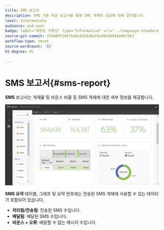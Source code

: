 ```yaml
---
title: SMS 보고서
description: SMS 기본 제공 보고서를 통해 SMS 게재의 성공에 대해 알아봅니다.
level: Intermediate
audience: end-user
badge: label="제한된 가용성" type="Informative" url="../campaign-standard-migration-home.md" tooltip="마이그레이션된 사용자 Campaign Standard으로 제한됨"
source-git-commit: 3f4400f24b75e8e435610afbe49e9d9444dbf563
workflow-type: tm+mt
source-wordcount: '82'
ht-degree: 4%

---
```


# SMS 보고서{#sms-report}

**SMS** 보고서는 게재율 및 바운스 비율 등 SMS 게재에 대한 세부 정보를 제공합니다.

![](assets/dynamic_report_sms.png)

**SMS 요약** 테이블, 그래프 및 요약 번호에는 전송된 SMS 게재에 사용할 수 있는 데이터가 포함되어 있습니다.

* **처리됨/전송됨**: 전송된 SMS 수입니다.
* **배달됨**: 배달된 SMS 수입니다.
* **바운스 + 오류**: 배달할 수 없는 메시지 수입니다.

